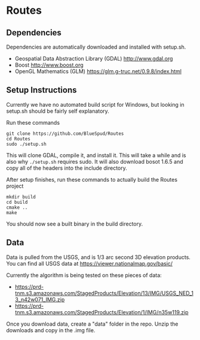# Routes

## Dependencies
Dependencies are automatically downloaded and installed with setup.sh.

- Geospatial Data Abstraction Library (GDAL)  http://www.gdal.org
- Boost  http://www.boost.org
- OpenGL Mathematics (GLM) https://glm.g-truc.net/0.9.8/index.html

## Setup Instructions
Currently we have no automated build script for Windows, but looking in setup.sh should be fairly self explanatory.

Run these commands
```
git clone https://github.com/BlueSpud/Routes
cd Routes
sudo ./setup.sh
```
This will clone GDAL, compile it, and install it. This will take a while and is also why `./setup.sh` requires sudo. It will also download bosot 1.6.5 and copy all of the headers into the include directory.


After setup finishes, run these commands to actually build the Routes project
```
mkdir build
cd build
cmake ..
make
```
You should now see a built binary in the build directory.

## Data
Data is pulled from the USGS, and is 1/3 arc second 3D elevation products. You can find all USGS data at https://viewer.nationalmap.gov/basic/

Currently the algorithm is being tested on these pieces of data:
- https://prd-tnm.s3.amazonaws.com/StagedProducts/Elevation/13/IMG/USGS_NED_13_n42w071_IMG.zip
- https://prd-tnm.s3.amazonaws.com/StagedProducts/Elevation/1/IMG/n35w119.zip

Once you download data, create a "data" folder in the repo. Unzip the downloads and copy in the .img file. 
